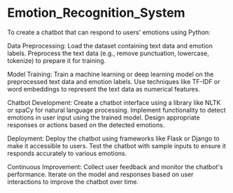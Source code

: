 ﻿# Emotion_Recognition_System
To create a chatbot that can respond to users' emotions using Python:

Data Preprocessing:
Load the dataset containing text data and emotion labels.
Preprocess the text data (e.g., remove punctuation, lowercase, tokenize) to prepare it for training.

Model Training:
Train a machine learning or deep learning model on the preprocessed text data and emotion labels.
Use techniques like TF-IDF or word embeddings to represent the text data as numerical features.

Chatbot Development:
Create a chatbot interface using a library like NLTK or spaCy for natural language processing.
Implement functionality to detect emotions in user input using the trained model.
Design appropriate responses or actions based on the detected emotions.

Deployment:
Deploy the chatbot using frameworks like Flask or Django to make it accessible to users.
Test the chatbot with sample inputs to ensure it responds accurately to various emotions.

Continuous Improvement:
Collect user feedback and monitor the chatbot's performance.
Iterate on the model and responses based on user interactions to improve the chatbot over time.

